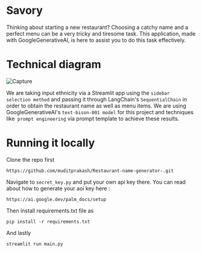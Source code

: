 # Savory

Thinking about starting a new restaurant? Choosing a catchy name and a perfect menu can be a very tricky and tiresome task. This application, made with GoogleGenerativeAI, is here to assist you to do this task effectively.

# Technical diagram 
![Capture](https://github.com/muditprakash/Restaurant-name-generator-/assets/75181670/ca4bf3f5-1fac-4e0b-a691-6b47263f1b96)

We are taking input ethnicity via a Streamlit app using the ```sidebar selection method``` and passing it through LangChain's ```SequentialChain``` in order to obtain the restaurant name as well as menu items.
We are using GoogleGenerativeAI's ```text-bison-001 model``` for this project and techniques like``` prompt engineering``` via prompt template to achieve these results.

# Running it locally

Clone the repo first 
```
https://github.com/muditprakash/Restaurant-name-generator-.git
```
Navigate to `secret_key.py` and put your own api key there. You can read about how to generate your aoi key here :

```
https://ai.google.dev/palm_docs/setup
```
Then install requirements.txt file as 
```
pip install -r requirements.txt
```
And lastly 
```
streamlit run main.py
```

